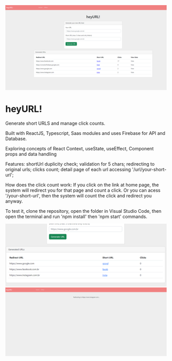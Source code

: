 ![heyURL](https://github.com/arturguimaraes/hey-url/blob/master/src/assets/img/cap1.PNG?raw=true)

# heyURL!

<p>Generate short URLS and manage click counts.</p>
<p>Built with ReactJS, Typescript, Saas modules and uses Firebase for API and Database.</p>
<p>Exploring concepts of React Context, useState, useEffect, Component props and data handling</p>
<p>Features: shortUrl duplicity check; validation for 5 chars; redirecting to original urls; clicks count; detail page of each url accessing '/url/your-short-url';</p>
<p>How does the click count work: If you click on the link at home page, the system will redirect you for that page and count a click. Or you can acess '/your-short-url', then the system will count the click and redirect you anyway.</p>
<p>To test it, clone the repository, open the folder in Visual Studio Code, then open the terminal and run 'npm install' then 'npm start' commands.</p>

![heyURL](https://github.com/arturguimaraes/hey-url/blob/master/src/assets/img/cap2.PNG?raw=true)
![heyURL](https://github.com/arturguimaraes/hey-url/blob/master/src/assets/img/cap3.PNG?raw=true)